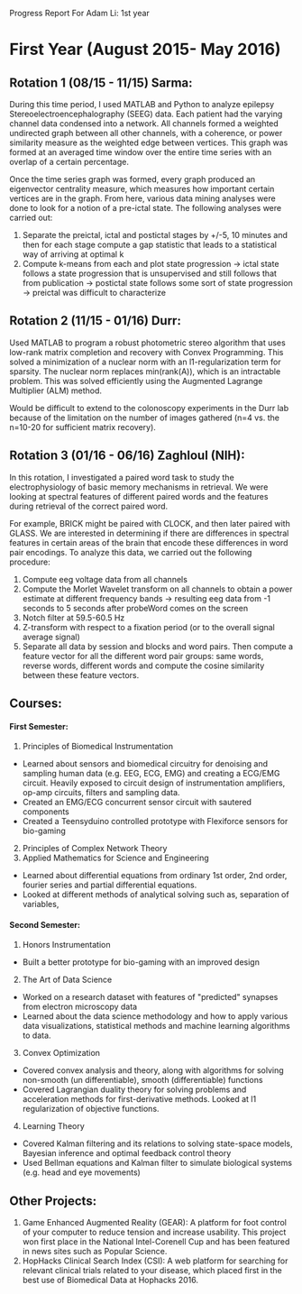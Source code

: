 Progress Report For Adam Li: 1st year

# First Year (August 2015- May 2016)
## Rotation 1 (08/15 - 11/15) Sarma:
During this time period, I used MATLAB and Python to analyze epilepsy Stereoelectroencephalography (SEEG) data. Each patient had the varying channel data condensed into a network. All channels formed a weighted undirected graph between all other channels, with a coherence, or power similarity measure as the weighted edge between vertices. This graph was formed at an averaged time window over the entire time series with an overlap of a certain percentage. 

Once the time series graph was formed, every graph produced an eigenvector centrality measure, which measures how important certain vertices are in the graph. From here, various data mining analyses were done to look for a notion of a pre-ictal state. The following analyses were carried out:

1. Separate the preictal, ictal and postictal stages by +/-5, 10 minutes and then for each stage compute a gap statistic that leads to a statistical way of arriving at optimal k
2. Compute k-means from each and plot state progression 
-> ictal state follows a state progression that is unsupervised and still follows that from publication
-> postictal state follows some sort of state progression
-> preictal was difficult to characterize

## Rotation 2 (11/15 - 01/16) Durr:
Used MATLAB to program a robust photometric stereo algorithm that uses low-rank matrix completion and recovery with Convex Programming. This solved a minimization of a nuclear norm with an l1-regularization term for sparsity. The nuclear norm replaces min(rank(A)), which is an intractable problem. This was solved efficiently using the Augmented Lagrange Multiplier (ALM) method.

Would be difficult to extend to the colonoscopy experiments in the Durr lab because of the limitation on the number of images gathered (n=4 vs. the n=10-20 for sufficient matrix recovery). 

## Rotation 3 (01/16 - 06/16) Zaghloul (NIH):
In this rotation, I investigated a paired word task to study the electrophysiology of basic memory mechanisms in retrieval. We were looking at spectral features of different paired words and the features during retrieval of the correct paired word. 

For example, BRICK might be paired with CLOCK, and then later paired with GLASS. We are interested in determining if there are differences in spectral features in certain areas of the brain that encode these differences in word pair encodings. To analyze this data, we carried out the following procedure:

1. Compute eeg voltage data from all channels
2. Compute the Morlet Wavelet transform on all channels to obtain a power estimate at different frequency bands
-> resulting eeg data from -1 seconds to 5 seconds after probeWord comes on the screen
3. Notch filter at 59.5-60.5 Hz
4. Z-transform with respect to a fixation period (or to the overall signal average signal)
5. Separate all data by session and blocks and word pairs. Then compute a feature vector for all the different word pair groups: same words, reverse words, different words and compute the cosine similarity between these feature vectors. 

## Courses:
#### First Semester:
1. Principles of Biomedical Instrumentation
  - Learned about sensors and biomedical circuitry for denoising and sampling human data (e.g. EEG, ECG, EMG) and creating a ECG/EMG circuit. Heavily exposed to circuit design of instrumentation amplifiers, op-amp circuits, filters and sampling data. 
  - Created an EMG/ECG concurrent sensor circuit with sautered components 
  - Created a Teensyduino controlled prototype with Flexiforce sensors for bio-gaming
2. Principles of Complex Network Theory
3. Applied Mathematics for Science and Engineering
  - Learned about differential equations from ordinary 1st order, 2nd order, fourier series and partial differential equations.
  - Looked at different methods of analytical solving such as, separation of variables, 

#### Second Semester:
1. Honors Instrumentation
  - Built a better prototype for bio-gaming with an improved design
2. The Art of Data Science
  - Worked on a research dataset with features of "predicted" synapses from electron microscopy data
  - Learned about the data science methodology and how to apply various data visualizations, statistical methods and machine learning algorithms to data.
3. Convex Optimization
  - Covered convex analysis and theory, along with algorithms for solving non-smooth (un differentiable), smooth (differentiable) functions
  - Covered Lagrangian duality theory for solving problems and acceleration methods for first-derivative methods. Looked at l1 regularization of objective functions. 
4. Learning Theory
  - Covered Kalman filtering and its relations to solving state-space models, Bayesian inference and optimal feedback control theory
  - Used Bellman equations and Kalman filter to simulate biological systems (e.g. head and eye movements)

## Other Projects:
1. Game Enhanced Augmented Reality (GEAR): A platform for foot control of your computer to reduce tension and increase usability. This project won first place in the National Intel-Corenell Cup and has been featured in news sites such as Popular Science.
2. HopHacks Clinical Search Index (CSI): A web platform for searching for relevant clinical trials related to your disease, which placed first in the best use of Biomedical Data at Hophacks 2016.
